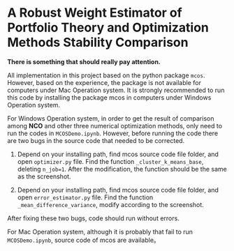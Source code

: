 # A Robust Weight Estimator of Portfolio Theory and Optimization Methods Stability Comparison

**There is something that should really pay attention.**

All implementation in this project based on the python package ``mcos``. However, based on the experience, the package is not available for computers under Mac Operation system. It is strongly recommended to run this code by installing the package mcos in computers under Windows Operation system.

For Windows Operation system, in order to get the result of comparison among **NCO** and other three numerical optimization methods, only need to run the codes in ``MCOSDemo.ipynb``. However, before running the code there are two bugs in the source code that needed to be corrected.

1. Depend on your installing path, find mcos source code file folder, and open ``optimizer.py`` file. Find the function ``_cluster_k_means_base``, deleting ``n_job=1``. After the modification, the function should be the same as the screenshot.

2. Depend on your installing path, find mcos source code file folder, and open ``error_estimator.py`` file. Find the function ``_mean_difference_variance``, modify according to the screenshot.

After fixing these two bugs, code should run without errors.

For Mac Operation system, although it is probably that fail to run ``MCOSDemo.ipynb``, source code of mcos are available。
